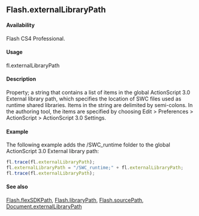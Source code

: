 ## Flash.externalLibraryPath

#### Availability

Flash CS4 Professional.

#### Usage

fl.externalLibraryPath

#### Description

Property; a string that contains a list of items in the global ActionScript 3.0 External library path, which specifies the location of SWC files used as runtime shared libraries. Items in the string are delimited by semi-colons. In the authoring tool, the items are specified by choosing Edit > Preferences > ActionScript > ActionScript 3.0 Settings.

#### Example

The following example adds the /SWC_runtime folder to the global ActionScript 3.0 External library path:

```javascript
fl.trace(fl.externalLibraryPath);
fl.externalLibraryPath = "/SWC_runtime;" + fl.externalLibraryPath;
fl.trace(fl.externalLibraryPath);
```

#### See also

[Flash.flexSDKPath](../Flash_object/Flash29.md), [Flash.libraryPath](../Flash_object/Flash39.md), [Flash.sourcePath](../Flash_object/Flash72.md), [Document.externalLibraryPath](../Document_object/Document69.md)
